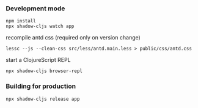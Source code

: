 
### Development mode
```
npm install
npx shadow-cljs watch app
```
recompile antd css (required only on version change)
```
lessc --js --clean-css src/less/antd.main.less > public/css/antd.css
```
start a ClojureScript REPL
```
npx shadow-cljs browser-repl
```
### Building for production

```
npx shadow-cljs release app
```
